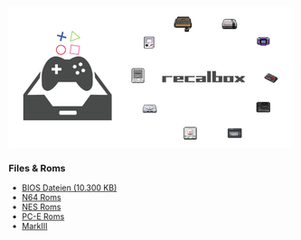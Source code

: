 
<img src="https://raw.githubusercontent.com/EmuZONE/RecalBox-Files/master/docs/diy2.png">

<h3>Files & Roms</h3>

* <a href="https://github.com/EmuZONE/RecalBox-Files/raw/master/BIOS/Bios.7z">BIOS Dateien (10.300 KB)</a>
* <a href="https://github.com/EmuZONE/Nintendo-64/archive/master.zip">N64 Roms</a>
* <a href="https://github.com/EmuZONE/FamiCom/archive/master.zip">NES Roms</a>
* <a href="https://github.com/EmuZONE/PC-Engine/archive/master.zip">PC-E Roms</a>
* <a href="https://github.com/EmuZONE/Mark-III/archive/master.zip">MarkIII</a>
